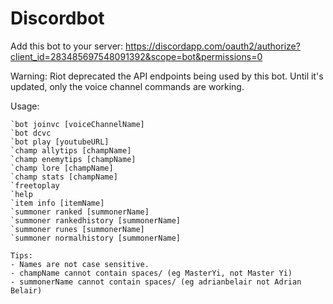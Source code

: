 # Discordbot

Add this bot to your server: https://discordapp.com/oauth2/authorize?client_id=283485697548091392&scope=bot&permissions=0

Warning: Riot deprecated the API endpoints being used by this bot. Until it's updated, only the voice channel commands are working.

Usage:
```
`bot joinvc [voiceChannelName]
`bot dcvc
`bot play [youtubeURL]
`champ allytips [champName]
`champ enemytips [champName]
`champ lore [champName]
`champ stats [champName]
`freetoplay
`help
`item info [itemName]
`summoner ranked [summonerName]
`summoner rankedhistory [summonerName]
`summoner runes [summonerName]
`summoner normalhistory [summonerName]

Tips:
- Names are not case sensitive.
- champName cannot contain spaces/ (eg MasterYi, not Master Yi)
- summonerName cannot contain spaces/ (eg adrianbelair not Adrian Belair)
```

